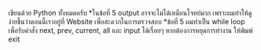 เขียนด้วย Python ทั้งหมดครับ
*ในข้อที่ 5 output อาจจะไม่ได้เหมือนโจทย์มาก เพราะผมทำให้ดูง่ายขึ้นว่าตอนนี้เราอยู่ที่ Website เพื่อสะดวกในการตรวจสอบ
*ข้อที่ 5 ผมทำเป็น while loop เพื่อรับคำสั่ง next, prev, current, all และ input ได้เรื่อยๆ หากต้องการหยุดการทำงาน ให้พิมพ์ exit
